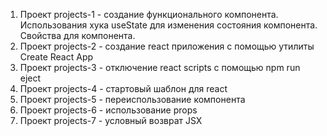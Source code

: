 1) Проект projects-1 - создание функционального компонента. Использования хука useState для изменения состояния компонента. Свойства для компонента.
2) Проект projects-2 - создание react приложения с помощью утилиты Create React App 
3) Проект projects-3 - отключение react scripts с помощью npm run eject
4) Проект projects-4 - стартовый шаблон для react
5) Проект projects-5 - переиспользование компонента
6) Проект projects-6 - использование props
7) Проект projects-7 - условный возврат JSX
